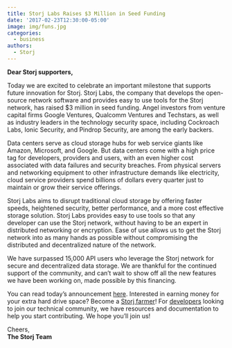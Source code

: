 ```yaml
---
title: Storj Labs Raises $3 Million in Seed Funding
date: '2017-02-23T12:30:00-05:00'
image: img/funs.jpg
categories:
  - business
authors:
  - Storj
---
```

**Dear Storj supporters,**  
  
Today we are excited to celebrate an important milestone that supports future innovation for Storj. Storj Labs, the company that develops the open-source network software and provides easy to use tools for the Storj network, has raised $3 million in seed funding. Angel investors from venture capital firms Google Ventures, Qualcomm Ventures and Techstars, as well as industry leaders in the technology security space, including Cockroach Labs, Ionic Security, and Pindrop Security, are among the early backers.  
  
<!--more-->

  
Data centers serve as cloud storage hubs for web service giants like Amazon, Microsoft, and Google. But data centers come with a high price tag for developers, providers and users, with an even higher cost associated with data failures and security breaches. From physical servers and networking equipment to other infrastructure demands like electricity, cloud service providers spend billions of dollars every quarter just to maintain or grow their service offerings.  
  
Storj Labs aims to disrupt traditional cloud storage by offering faster speeds, heightened security, better performance, and a more cost effective storage solution. Storj Labs provides easy to use tools so that any developer can use the Storj network, without having to be an expert in distributed networking or encryption. Ease of use allows us to get the Storj network into as many hands as possible without compromising the distributed and decentralized nature of the network.  
  
We have surpassed 15,000 API users who leverage the Storj network for secure and decentralized data storage. We are thankful for the continued support of the community, and can’t wait to show off all the new features we have been working on, made possible by this financing.  
  
You can read today’s announcement [here](http://www.prnewswire.com/news-releases/distributed-cloud-storage-provider-storj-labs-raises-3-million-300412316.html). Interested in earning money for your extra hard drive space? Become a [Storj farmer](https://storj.io/share.html)! For [developers](https://storj.io/developers.html) looking to join our technical community, we have resources and documentation to help you start contributing. We hope you’ll join us!  
  
Cheers,  
**The Storj Team**

